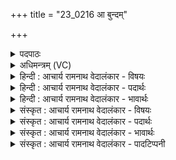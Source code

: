 +++
title = "23_0216 आ बुन्दम्"

+++
<details><summary>पदपाठः</summary>

आ꣢। बु꣣न्द꣢म्। वृ꣣त्रहा꣢। वृ꣣त्र। हा꣢। द꣣दे। जातः꣢। पृ꣣च्छात्। वि꣢। मा꣣त꣡र꣢म्। के। उ꣣ग्राः꣢। के। ह꣣। शृण्विरे। २१६।
</details>

<details><summary>अधिमन्त्रम् (VC)</summary>

- इन्द्रः
- त्रिशोकः काण्वः
- गायत्री
- षड्जः
- ऐन्द्रं काण्डम्
</details>

<details><summary>हिन्दी : आचार्य रामनाथ वेदालंकार - विषयः</summary>

अगले मन्त्र में इन्द्र नाम से जीवात्मा, मन और परमात्मा का कृत्य वर्णित किया गया है।
</details>

<details><summary>हिन्दी : आचार्य रामनाथ वेदालंकार - पदार्थः</summary>

पदार्थान्वयभाषाः -  प्रथम—जीव के पक्ष में। (जातः) मानवदेह में जन्मा, (वृत्रहा) दुष्टों के संहार करने में समर्थ जीवात्मा, (बुन्दम्) बाण को शस्त्रास्त्रसमूह को (आददे) ग्रहण करे, और (मातरम्) अपनी माता से (वि पृच्छात्) पूछे कि हे माँ ! (के) कौन लोग (उग्राः) दुष्ट हैं, (के ह) और कौन (शृण्विरे) सद्गुणों और सत्कर्मों से प्रख्यात कीर्तिवाले हैं, यह तुम बताओ, जिससे मैं दुष्टों को दण्डित करूँ और सज्जनों का सम्मान करूँ ॥ द्वितीय—मन के पक्ष में। (जातः) वेग आदि सामर्थ्य में प्रसिद्ध, (वृत्रहा) पापरूप वृत्र का संहार करनेवाला इन्द्र अर्थात् सद्विचाररूप परमैश्वर्यवाला मन (बुन्दम्) शिवसंकल्परूप बाण को (आददे) ग्रहण करे, और(मातरम्) सत्-असत् के विवेक की निर्मात्री बुद्धि से (वि पृच्छात्) पूछे कि (के) कौन से विचार (उग्राः) उत्कट पापवाले हैं (के ह) और कौन से विचार (शृण्विरे) पुण्य से प्रख्यात हैं यह बताओ, जिससे मैं पापात्मक विचारों का खण्डन और पुण्यात्मक विचारों का मण्डन करूँ ॥ तृतीय—राजा के पक्ष में। (जातः) प्रजाओं द्वारा राजा के पद पर अभिषिक्त, (वृत्रहा) राष्ट्र के आन्तरिक और बाह्य शत्रुरूप वृत्रों के संहार में समर्थ राजा (बुन्दम्) बाण को अर्थात् शासनदण्ड को अथवा शस्त्रास्त्रसमूह को (आददे) ग्रहण करे, और (मातरम्) राजा की निर्मात्री जनता से (वि पृच्छात्) विशेषरूप से पूछे कि (के) कौन लोग (उग्राः) प्रचण्ड कोपवाले शत्रु हैं, जो तुम्हें परेशान करते हैं, (के ह) और कौन (शृण्विरे) सद्गुण, सत्कर्म आदि के कारण विश्रुत हैं, प्रख्यात हैं, जो तुम्हारे साथ मित्र के समान आचरण करते हैं। बताओ, जिससे मैं शत्रुओं को दण्डित और मित्रों को सत्कृत करूँ ॥३॥ इस मन्त्र में श्लेषालङ्कार है ॥३॥
</details>

<details><summary>हिन्दी : आचार्य रामनाथ वेदालंकार - भावार्थः</summary>

भावार्थभाषाः -  जिन्होंने मानव-शरीर धारण किया है, उन वीरों का और राजा का यह कर्तव्य है कि वे दुष्टों को दण्ड देकर पुण्यात्माओं का सत्कार करें। साथ ही सबको चाहिए कि वे मन और बुद्धि की सहायता से पापों को दूर कर पुण्यों का प्रसार करें ॥३॥
</details>

<details><summary>संस्कृत : आचार्य रामनाथ वेदालंकार - विषयः</summary>

अथेन्द्रनाम्ना जीवात्मनो मनसः परमात्मनश्च कृत्यं वर्णयति।
</details>

<details><summary>संस्कृत : आचार्य रामनाथ वेदालंकार - पदार्थः</summary>

पदार्थान्वयभाषाः -  प्रथमः—जीवात्मपरः ! (जातः) मानवदेहे गृहीतजन्मा, (वृत्रहा) दुष्टहननक्षमः जीवः (बुन्दम्) इषुम्, शस्त्रास्त्रसमूहम्। बुन्दः इषुर्भवति, भिन्दो वा भयदो वा भासमानो द्रवतीति वा। निरु० ६।३३। (आददे) आददीत। आङ्पूर्वाद् डुदाञ् दाने धातोः लिङर्थे लिट्। किञ्च (मातरम्) स्वकीयां जननीम् (वि पृच्छात्) विशेषतः पृच्छेत्। पृच्छ धातोर्लेटि ‘लेटोऽडाटौ। अ० ३।४।९४’ इत्याडागमः। यत् हे मातः ! (के) के जनाः (उग्राः) दुष्टाः सन्ति, (के ह) के च शृण्विरे सद्गुणैः सत्कर्मभिश्च श्रूयन्ते, प्रख्यातकीर्तयः सज्जनाः सन्तीति त्वं ब्रूहि, येनाहं दुष्टान् दण्डयेयं सज्जनांश्च मानयेयम् ॥ अथ द्वितीयः—मनःपरः। (जातः) वेगादिसामर्थ्ये प्रसिद्धः (वृत्रहा) पापहन्ता इन्द्रः सद्विचाररूपपरमैश्वर्ययुक्तं मनः। मन एवेन्द्रः। श० १२।९।१।१३। यन्मनः स इन्द्रः। गो० उ० ४।११। (बुन्दम्) शिवसंकल्परूपम् इषुम् (आददे) गृह्णीयात्, किं च (मातरम्) सदसद्विवेकनिर्मात्रीं बुद्धिम् (वि पृच्छात्) विशेषेण पृच्छेत्, यत् (के) कतमे विचाराः (उग्राः) उत्कटपापमयाः सन्ति, (के ह) कतमे च (शृण्विरे) पुण्येन प्रख्याताः सन्तीति ब्रूहि, येनाहं पापात्मकान् विचारान् खण्डयेयम्, पुण्यात्मकांश्च मण्डयेयम् ॥ अथ तृतीयः—राजप्रजापरः। (जातः) उत्पन्नः, प्रजाभिः राजपदेऽभिषिक्तः, (वृत्रहा) राष्ट्रस्याभ्यन्तरान्बाह्यांश्च शत्रून् हन्तुं समर्थो राजा (बुन्दम्२) इषुं, शासनदण्डम् शस्त्रास्त्रसमूहं वेत्यर्थः, (आददे) गृह्णीयात्, (मातरम्) राज्ञो निर्मात्रीम्, जनतां (वि पृच्छात्) विशेषेण पृच्छेत्, यत् (के) के जनाः, (उग्राः) प्रचण्डकोपाः शत्रवः सन्ति, ये युष्मानुद्वेजयन्ति, (के ह) के च (शृण्विरे३) श्रूयन्ते सद्गुणसत्कर्मादिकारणात् प्राप्तख्यातयः सन्ति, ये युष्माभिः सह मित्रवदाचरन्तीति ब्रूहि, येनाहं शत्रून् दण्डयेयं मित्राणि च सत्कुर्याम् ॥३॥ अत्र श्लेषालङ्कारः ॥३॥
</details>

<details><summary>संस्कृत : आचार्य रामनाथ वेदालंकार - भावार्थः</summary>

भावार्थभाषाः -  धृतमानवशरीराणां वीराणां नृपतेश्च कर्तव्यमेतदस्ति यत् ते दुष्टान् दण्डयित्वा पुण्यात्मनः सत्कुर्युः। मनोबुद्धिसाहाय्येन च सर्वैः पापानि निरस्य पुण्यानि प्रसारणीयानि ॥३॥
</details>

<details><summary>संस्कृत : आचार्य रामनाथ वेदालंकार - पादटिप्पनी</summary>

टिप्पणी:   १. ऋ० ८।४५।४, ‘पृच्छाद्’ इत्यत्र ‘पृच्छद्’ इति पाठः। २. बुन्दम् इषुम्—इति वि०। बुन्दम्, वृन्देन समानार्थः। दृढं वज्रमित्यर्थः—इति भ०। ३. शृण्विरे श्रूयन्ते विख्याताः—इति वि०। श्रूयन्ते बलादिभिः—इति भ०। वीर्येण विश्रुताः—इति सा०। (शृण्विरे) श्रूयन्ते। अत्र श्रु धातोः ‘छन्दसि लुङ्लङ्लिटः। अ० ३।४।६’ इति लडर्थे लिट्। ‘छन्दस्युभयथा। अ० ३।४।११७’ इति सार्वधातुकत्वेन श्नुविकरणः, आर्धधातुकत्वाद् यगभावः। विकरणव्यवहितत्वाद् द्वित्वं च न भवति—इति ऋ० १।१५।८ भाष्ये द०।
</details>